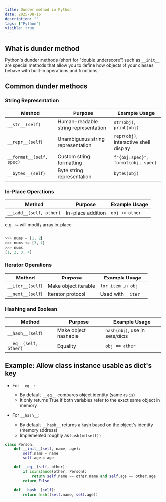 ```yaml
---
title: Dunder method in Python
date: 2025-08-16
description: ""
tags: ["Python"]
visible: true
---
```


## What is dunder method

Python's dunder methods (short for "double underscore") such as `__init__` are special methods that allow you to define how objects of your classes behave with built-in operations and functions.

## Common dunder methods

### String Representation

| Method                   | Purpose                              | Example Usage                          |
| ------------------------ | ------------------------------------ | -------------------------------------- |
| `__str__(self)`          | Human-readable string representation | `str(obj)`, `print(obj)`               |
| `__repr__(self)`         | Unambiguous string representation    | `repr(obj)`, interactive shell display |
| `__format__(self, spec)` | Custom string formatting             | `f"{obj:spec}"`, `format(obj, spec)`   |
| `__bytes__(self)`        | Byte string representation           | `bytes(obj)`                           |

### In-Place Operations

| Method                  | Purpose           | Example Usage  |
| ----------------------- | ----------------- | -------------- |
| `__iadd__(self, other)` | In-place addition | `obj += other` |

e.g. `+=` will modify array in-place

```python

>>> nums = [1, 2]
>>> nums += [3, 4]
>>> nums
[1, 2, 3, 4]
```

### Iterator Operations

| Method           | Purpose              | Example Usage        |
| ---------------- | -------------------- | -------------------- |
| `__iter__(self)` | Make object iterable | `for item in obj`    |
| `__next__(self)` | Iterator protocol    | Used with `__iter__` |

### Hashing and Boolean

| Method                | Purpose              | Example Usage                  |
| --------------------- | -------------------- | ------------------------------ |
| `__hash__(self)`      | Make object hashable | `hash(obj)`, use in sets/dicts |
| `__eq__(self, other)` | Equality             | `obj == other`                 |

## Example: Allow class instance usable as dict's key

- For `__eq__`:

  - By default, `__eq__` compares object identity (same as `is`)
  - It only returns True if both variables refer to the exact same object in memory

- For `__hash__`:
  - By default, `__hash__` returns a hash based on the object's identity (memory address)
  - Implemented roughly as `hash(id(self))`

```python
class Person:
    def __init__(self, name, age):
        self.name = name
        self.age = age

    def __eq__(self, other):
        if isinstance(other, Person):
            return self.name == other.name and self.age == other.age
        return False

    def __hash__(self):
        return hash((self.name, self.age))
```
